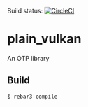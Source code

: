 Build status: [![CircleCI](https://circleci.com/gh/Regikul/plain_vulkan.svg?style=svg)](https://circleci.com/gh/Regikul/plain_vulkan)


plain_vulkan
=====

An OTP library

Build
-----

    $ rebar3 compile
